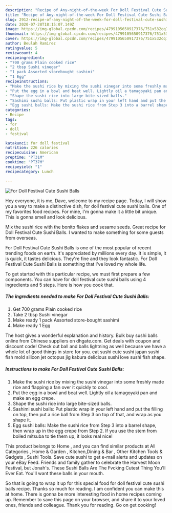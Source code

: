```yaml
---
description: "Recipe of Any-night-of-the-week For Doll Festival Cute Sushi Balls"
title: "Recipe of Any-night-of-the-week For Doll Festival Cute Sushi Balls"
slug: 2912-recipe-of-any-night-of-the-week-for-doll-festival-cute-sushi-balls
date: 2020-07-28T18:15:07.149Z
image: https://img-global.cpcdn.com/recipes/4799105650917376/751x532cq70/for-doll-festival-cute-sushi-balls-recipe-main-photo.jpg
thumbnail: https://img-global.cpcdn.com/recipes/4799105650917376/751x532cq70/for-doll-festival-cute-sushi-balls-recipe-main-photo.jpg
cover: https://img-global.cpcdn.com/recipes/4799105650917376/751x532cq70/for-doll-festival-cute-sushi-balls-recipe-main-photo.jpg
author: Beulah Ramirez
ratingvalue: 5
reviewcount: 4
recipeingredient:
- "700 grams Plain cooked rice"
- "2 tbsp Sushi vinegar"
- "1 pack Assorted storebought sashimi"
- "1 Egg"
recipeinstructions:
- "Make the sushi rice by mixing the sushi vinegar into some freshly made rice and flapping a fan over it quickly to cool."
- "Put the egg in a bowl and beat well. Lightly oil a tamagoyaki pan and make an egg crepe."
- "Shape the sushi rice into large bite-sized balls."
- "Sashimi sushi balls: Put plastic wrap in your left hand and put the filling on top, then put a rice ball from Step 3 on top of that, and wrap as you shape it."
- "Egg sushi balls: Make the sushi rice from Step 3 into a barrel shape, then wrap up in the egg crepe from Step 2. If you use the stem from boiled mitsuba to tie them up, it looks real nice!"
categories:
- Recipe
tags:
- for
- doll
- festival

katakunci: for doll festival 
nutrition: 226 calories
recipecuisine: American
preptime: "PT31M"
cooktime: "PT37M"
recipeyield: "1"
recipecategory: Lunch

---
```



![For Doll Festival Cute Sushi Balls](https://img-global.cpcdn.com/recipes/4799105650917376/751x532cq70/for-doll-festival-cute-sushi-balls-recipe-main-photo.jpg)

Hey everyone, it is me, Dave, welcome to my recipe page. Today, I will show you a way to make a distinctive dish, for doll festival cute sushi balls. One of my favorites food recipes. For mine, I'm gonna make it a little bit unique. This is gonna smell and look delicious.

Mix the sushi rice with the bonito flakes and sesame seeds. Great recipe for Doll Festival Cute Sushi Balls. I wanted to make something for some guests from overseas.

For Doll Festival Cute Sushi Balls is one of the most popular of recent trending foods on earth. It's appreciated by millions every day. It is simple, it is quick, it tastes delicious. They're fine and they look fantastic. For Doll Festival Cute Sushi Balls is something that I've loved my whole life.


To get started with this particular recipe, we must first prepare a few components. You can have for doll festival cute sushi balls using 4 ingredients and 5 steps. Here is how you cook that.

<!--inarticleads1-->

##### The ingredients needed to make For Doll Festival Cute Sushi Balls:

1. Get 700 grams Plain cooked rice
1. Take 2 tbsp Sushi vinegar
1. Make ready 1 pack Assorted store-bought sashimi
1. Make ready 1 Egg


The host gives a wonderful explanation and history. Bulk buy sushi balls online from Chinese suppliers on dhgate.com. Get deals with coupon and discount code! Check out ball and balls lightning as well because we have a whole lot of good things in store for you. eat sushi cute sushi japan sushi fish mold silicon jet octopus jig kabura delicious sushi love sushi fish shape. 

<!--inarticleads2-->

##### Instructions to make For Doll Festival Cute Sushi Balls:

1. Make the sushi rice by mixing the sushi vinegar into some freshly made rice and flapping a fan over it quickly to cool.
1. Put the egg in a bowl and beat well. Lightly oil a tamagoyaki pan and make an egg crepe.
1. Shape the sushi rice into large bite-sized balls.
1. Sashimi sushi balls: Put plastic wrap in your left hand and put the filling on top, then put a rice ball from Step 3 on top of that, and wrap as you shape it.
1. Egg sushi balls: Make the sushi rice from Step 3 into a barrel shape, then wrap up in the egg crepe from Step 2. If you use the stem from boiled mitsuba to tie them up, it looks real nice!


This product belongs to Home , and you can find similar products at All Categories , Home &amp; Garden , Kitchen,Dining &amp; Bar , Other Kitchen Tools &amp; Gadgets , Sushi Tools. Save cute sushi to get e-mail alerts and updates on your eBay Feed. Friends and family gather to celebrate the Harvest Moon Festival, but Jonah&#39;s. These Sushi Balls Are The Fvcking Cutest Thing You&#39;ll Ever Eat. You&#39;ll want these balls in your mouth. 

So that is going to wrap it up for this special food for doll festival cute sushi balls recipe. Thanks so much for reading. I am confident you can make this at home. There is gonna be more interesting food in home recipes coming up. Remember to save this page on your browser, and share it to your loved ones, friends and colleague. Thank you for reading. Go on get cooking!
